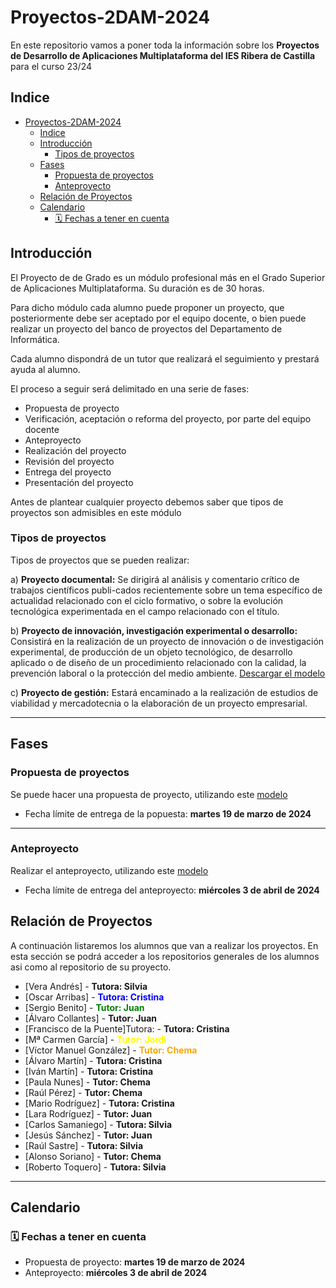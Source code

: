 # Proyectos-2DAM-2024

En este repositorio vamos a poner toda la información sobre los **Proyectos de Desarrollo de Aplicaciones Multiplataforma del IES Ribera de Castilla** para el curso 23/24

## Indice

- [Proyectos-2DAM-2024](#proyectos-2dam-2024)
  - [Indice](#indice)
  - [Introducción](#introducci%C3%B3n)
    - [Tipos de proyectos](#tipos-de-proyectos)
  - [Fases](#fases)
    - [Propuesta de proyectos](#propuesta-de-proyectos)
    - [Anteproyecto](#Anteproyecto)
  - [Relación de Proyectos](#relaci%C3%B3n-de-proyectos)
  - [Calendario](#calendario)
    - [🗓️ Fechas a tener en cuenta](#%EF%B8%8F-fechas-a-tener-en-cuenta)

## Introducción

El Proyecto de de Grado es un módulo profesional más en el Grado Superior de Aplicaciones Multiplataforma. Su duración es de 30 horas.

Para dicho módulo cada alumno puede proponer un proyecto, que posteriormente debe ser aceptado por el equipo docente, o bien puede realizar un proyecto del banco de proyectos del Departamento de Informática.

Cada alumno dispondrá de un tutor que realizará el seguimiento y prestará ayuda al alumno.

El proceso a seguir será delimitado en una serie de fases:

- Propuesta de proyecto
- Verificación, aceptación o reforma del proyecto, por parte del equipo docente
- Anteproyecto
- Realización del proyecto
- Revisión del proyecto
- Entrega del proyecto
- Presentación del proyecto

Antes de plantear cualquier proyecto debemos saber que tipos de proyectos son admisibles en este módulo

### Tipos de proyectos

Tipos de proyectos que se pueden realizar:

a) **Proyecto documental:** Se dirigirá al análisis y comentario crítico de trabajos científicos publi-cados recientemente sobre un tema específico de actualidad relacionado con el ciclo formativo, o sobre la evolución tecnológica experimentada en el campo relacionado con el título. 

b) **Proyecto de innovación, investigación experimental o desarrollo:** Consistirá en la realización de un proyecto de innovación o de investigación experimental, de producción de un objeto tecnológico, de desarrollo aplicado o de diseño de un procedimiento relacionado con la calidad, la prevención laboral o la protección del medio ambiente. [Descargar el modelo](Proyecto-EsquemaMemoriaDAM-Desarrollo_24.docx)

c) **Proyecto de gestión:** Estará encaminado a la realización de estudios de viabilidad y mercadotecnia o la elaboración de un proyecto empresarial. 

---

## Fases

### Propuesta de proyectos

Se puede hacer una propuesta de proyecto, utilizando este [modelo](Proyecto-Propuesta_24.doc)

- Fecha límite de entrega de la popuesta: **martes 19 de marzo de 2024**

---
### Anteproyecto

Realizar el anteproyecto, utilizando este [modelo](Proyecto-EsquemaAnteproyecto_24.docx)

- Fecha límite de entrega del anteproyecto: **miércoles 3 de abril de 2024**


## Relación de Proyectos

A continuación listaremos los alumnos que van a realizar los proyectos. En esta sección se podrá acceder a los repositorios generales de los alumnos asi como al repositorio de su proyecto.

- [Vera Andrés] - <span style="color🔴">**Tutora: Silvia**</span>
- [Oscar Arribas] - <span style="color:blue">**Tutora: Cristina**</span>
- [Sergio Benito] - <span style="color:green">**Tutor: Juan**</span>
- [Álvaro Collantes] - **Tutor: Juan** 
- [Francisco de la Puente]Tutora: - **Tutora: Cristina**
- [Mª Carmen García] - <span style="color:yellow">**Tutor: Jordi**</span>
- [Víctor Manuel González] - <span style="color:orange">**Tutor: Chema**</span>
- [Álvaro Martín] - **Tutora: Cristina** 
- [Iván Martín] - **Tutora: Cristina**
- [Paula Nunes] - **Tutor: Chema**
- [Raúl Pérez] - **Tutor: Chema**
- [Mario Rodríguez] - **Tutora: Cristina**
- [Lara Rodríguez] - **Tutor: Juan**
- [Carlos Samaniego] - **Tutora: Silvia**
- [Jesús Sánchez] - **Tutor: Juan** 
- [Raúl Sastre] - **Tutora: Silvia**
- [Alonso Soriano] - **Tutor: Chema**
- [Roberto Toquero] - **Tutora: Silvia**

---

## Calendario

### 🗓️ Fechas a tener en cuenta

- Propuesta de proyecto: **martes 19 de marzo de 2024**
- Anteproyecto: **miércoles 3 de abril de 2024**

